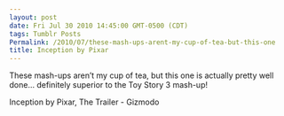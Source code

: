 ```yaml
---
layout: post
date: Fri Jul 30 2010 14:45:00 GMT-0500 (CDT)
tags: Tumblr Posts
Permalink: /2010/07/these-mash-ups-arent-my-cup-of-tea-but-this-one
title: Inception by Pixar
---
```


These mash-ups aren&rsquo;t my cup of tea, but this one is actually pretty well done&hellip; definitely superior to the Toy Story 3 mash-up!

Inception by Pixar, The Trailer - Gizmodo

<object width="500" height="301"><param name="movie" value="http://www.youtube.com/v/AY69-AgUmDQ&amp;color1=0xb1b1b1&amp;color2=0xd0d0d0&amp;hl=en_US&amp;feature=player_embedded&amp;fs=1"><param name="allowFullScreen" value="true"><param name="allowScriptAccess" value="always"><embed src="http://www.youtube.com/v/AY69-AgUmDQ&amp;color1=0xb1b1b1&amp;color2=0xd0d0d0&amp;hl=en_US&amp;feature=player_embedded&amp;fs=1" type="application/x-shockwave-flash" allowfullscreen="true" allowscriptaccess="always" width="500" height="301"></object>
